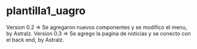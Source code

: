 # plantilla1_uagro
Version 0.2 => Se agregaron nuevos componentes y se modifico el menu, by Astralz.
Version 0.3 => Se agrego la pagina de noticias y se conecto con el back end, by Astralz.
